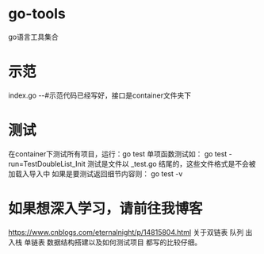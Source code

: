 # go-tools
go语言工具集合

# 示范
index.go --#示范代码已经写好，接口是container文件夹下

# 测试
在container下测试所有项目，运行：go test
单项函数测试如： go test -run=TestDoubleList_Init
测试是文件以 _test.go 结尾的，这些文件格式是不会被加载入导入中
如果是要测试返回细节内容则： go test -v

# 如果想深入学习，请前往我博客
https://www.cnblogs.com/eternalnight/p/14815804.html
关于双链表 队列 出入栈 单链表 数据结构搭建以及如何测试项目
都写的比较仔细。

